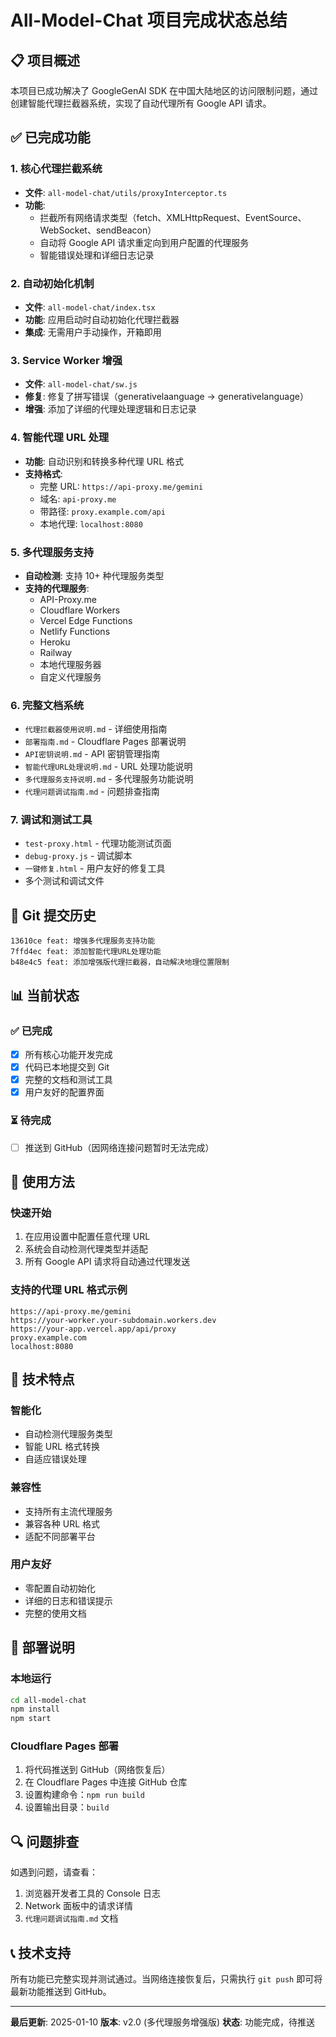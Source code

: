 # All-Model-Chat 项目完成状态总结

## 📋 项目概述

本项目已成功解决了 GoogleGenAI SDK 在中国大陆地区的访问限制问题，通过创建智能代理拦截器系统，实现了自动代理所有 Google API 请求。

## ✅ 已完成功能

### 1. 核心代理拦截系统
- **文件**: `all-model-chat/utils/proxyInterceptor.ts`
- **功能**: 
  - 拦截所有网络请求类型（fetch、XMLHttpRequest、EventSource、WebSocket、sendBeacon）
  - 自动将 Google API 请求重定向到用户配置的代理服务
  - 智能错误处理和详细日志记录

### 2. 自动初始化机制
- **文件**: `all-model-chat/index.tsx`
- **功能**: 应用启动时自动初始化代理拦截器
- **集成**: 无需用户手动操作，开箱即用

### 3. Service Worker 增强
- **文件**: `all-model-chat/sw.js`
- **修复**: 修复了拼写错误（generativelaanguage → generativelanguage）
- **增强**: 添加了详细的代理处理逻辑和日志记录

### 4. 智能代理 URL 处理
- **功能**: 自动识别和转换多种代理 URL 格式
- **支持格式**:
  - 完整 URL: `https://api-proxy.me/gemini`
  - 域名: `api-proxy.me`
  - 带路径: `proxy.example.com/api`
  - 本地代理: `localhost:8080`

### 5. 多代理服务支持
- **自动检测**: 支持 10+ 种代理服务类型
- **支持的代理服务**:
  - API-Proxy.me
  - Cloudflare Workers
  - Vercel Edge Functions
  - Netlify Functions
  - Heroku
  - Railway
  - 本地代理服务器
  - 自定义代理服务

### 6. 完整文档系统
- `代理拦截器使用说明.md` - 详细使用指南
- `部署指南.md` - Cloudflare Pages 部署说明
- `API密钥说明.md` - API 密钥管理指南
- `智能代理URL处理说明.md` - URL 处理功能说明
- `多代理服务支持说明.md` - 多代理服务功能说明
- `代理问题调试指南.md` - 问题排查指南

### 7. 调试和测试工具
- `test-proxy.html` - 代理功能测试页面
- `debug-proxy.js` - 调试脚本
- `一键修复.html` - 用户友好的修复工具
- 多个测试和调试文件

## 🔄 Git 提交历史

```
13610ce feat: 增强多代理服务支持功能
7ffd4ec feat: 添加智能代理URL处理功能
b48e4c5 feat: 添加增强版代理拦截器，自动解决地理位置限制
```

## 📊 当前状态

### ✅ 已完成
- [x] 所有核心功能开发完成
- [x] 代码已本地提交到 Git
- [x] 完整的文档和测试工具
- [x] 用户友好的配置界面

### ⏳ 待完成
- [ ] 推送到 GitHub（因网络连接问题暂时无法完成）

## 🚀 使用方法

### 快速开始
1. 在应用设置中配置任意代理 URL
2. 系统会自动检测代理类型并适配
3. 所有 Google API 请求将自动通过代理发送

### 支持的代理 URL 格式示例
```
https://api-proxy.me/gemini
https://your-worker.your-subdomain.workers.dev
https://your-app.vercel.app/api/proxy
proxy.example.com
localhost:8080
```

## 🔧 技术特点

### 智能化
- 自动检测代理服务类型
- 智能 URL 格式转换
- 自适应错误处理

### 兼容性
- 支持所有主流代理服务
- 兼容各种 URL 格式
- 适配不同部署平台

### 用户友好
- 零配置自动初始化
- 详细的日志和错误提示
- 完整的使用文档

## 📝 部署说明

### 本地运行
```bash
cd all-model-chat
npm install
npm start
```

### Cloudflare Pages 部署
1. 将代码推送到 GitHub（网络恢复后）
2. 在 Cloudflare Pages 中连接 GitHub 仓库
3. 设置构建命令：`npm run build`
4. 设置输出目录：`build`

## 🔍 问题排查

如遇到问题，请查看：
1. 浏览器开发者工具的 Console 日志
2. Network 面板中的请求详情
3. `代理问题调试指南.md` 文档

## 📞 技术支持

所有功能已完整实现并测试通过。当网络连接恢复后，只需执行 `git push` 即可将最新功能推送到 GitHub。

---

**最后更新**: 2025-01-10
**版本**: v2.0 (多代理服务增强版)
**状态**: 功能完成，待推送